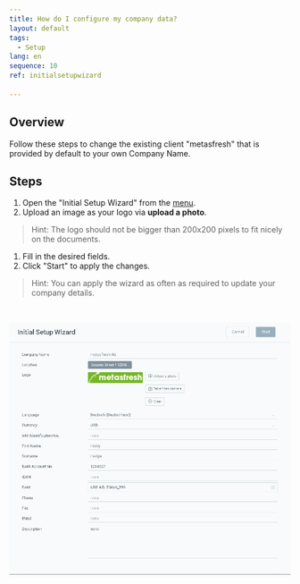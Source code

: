 ```yaml
---
title: How do I configure my company data?
layout: default
tags:
  - Setup
lang: en
sequence: 10
ref: initialsetupwizard

---
```

## Overview
Follow these steps to change the existing client "metasfresh" that is provided by default to your own Company Name.

## Steps

1. Open the "Initial Setup Wizard" from the [menu](Menu).
1. Upload an image as your logo via **upload a photo**.
 >Hint: The logo should not be bigger than 200x200 pixels to fit nicely on the documents.

1. Fill in the desired fields.
1. Click "Start" to apply the changes.
> Hint: You can apply the wizard as often as required to update your company details.
<br>

![](assets/IntialSetupWizard-c7960.png)
